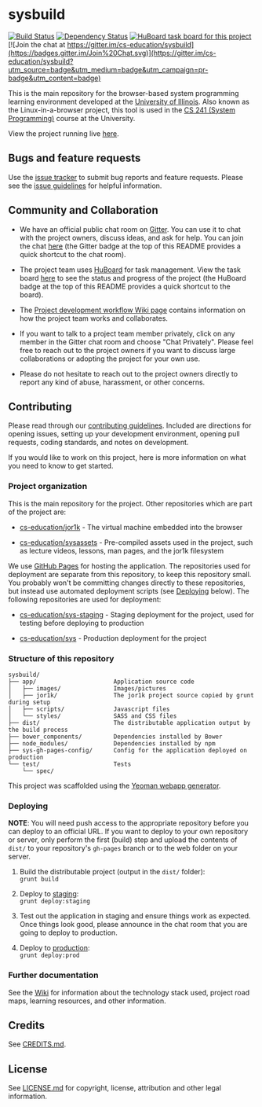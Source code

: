 # sysbuild
[![Build Status](https://travis-ci.org/cs-education/sysbuild.svg?branch=master)](https://travis-ci.org/cs-education/sysbuild)
[![Dependency Status](https://gemnasium.com/cs-education/sysbuild.svg)](https://gemnasium.com/cs-education/sysbuild)
[![HuBoard task board for this project](https://img.shields.io/badge/Hu-Board-7965cc.svg)](https://huboard.com/cs-education/sysbuild)
[![Join the chat at https://gitter.im/cs-education/sysbuild](https://badges.gitter.im/Join%20Chat.svg)](https://gitter.im/cs-education/sysbuild?utm_source=badge&utm_medium=badge&utm_campaign=pr-badge&utm_content=badge)

This is the main repository for the browser-based system programming learning environment developed at the [University of Illinois](http://illinois.edu/).
Also known as the Linux-in-a-browser project, this tool is used in the [CS 241 (System Programming)](https://courses.engr.illinois.edu/cs241/) course
at the University.

View the project running live [here](http://cs-education.github.io/sys/).

## Bugs and feature requests
Use the [issue tracker](https://github.com/cs-education/sysbuild/issues) to submit bug reports and feature requests.
Please see the [issue guidelines](CONTRIBUTING.md#using-the-issue-tracker) for helpful information.

## Community and Collaboration
* We have an official public chat room on [Gitter](https://gitter.im/). You can use it to chat with the project owners,
  discuss ideas, and ask for help. You can join the chat [here](https://gitter.im/cs-education/sysbuild) (the Gitter
  badge at the top of this README provides a quick shortcut to the chat room).

* The project team uses [HuBoard](https://huboard.com/) for task management. View the task board
  [here](https://huboard.com/cs-education/sysbuild) to see the status and progress of the project (the HuBoard badge at
  the top of this README provides a quick shortcut to the board).

* The [Project development workflow Wiki page](https://github.com/cs-education/sysbuild/wiki/Project-development-workflow)
  contains information on how the project team works and collaborates.

* If you want to talk to a project team member privately, click on any member in the Gitter chat room and choose
  "Chat Privately". Please feel free to reach out to the project owners if you want to discuss large collaborations
  or adopting the project for your own use.

* Please do not hesitate to reach out to the project owners directly to report any kind of abuse, harassment,
  or other concerns.

## Contributing
Please read through our [contributing guidelines](CONTRIBUTING.md). Included are directions for opening issues, setting
up your development environment, opening pull requests, coding standards, and notes on development.

If you would like to work on this project, here is more information on what you need to know to get started.

### Project organization
This is the main repository for the project. Other repositories which are part of the project are:

* [cs-education/jor1k](https://github.com/cs-education/jor1k) - The virtual machine embedded into the browser

* [cs-education/sysassets](https://github.com/cs-education/sysassets) - Pre-compiled assets used in the project, such
  as lecture videos, lessons, man pages, and the jor1k filesystem

We use [GitHub Pages](https://help.github.com/articles/what-are-github-pages) for hosting the application. The
repositories used for deployment are separate from this repository, to keep this repository small. You probably won't
be committing changes directly to these repositories, but instead use automated deployment scripts (see
[Deploying](#deploying) below). The following repositories are used for deployment:  

* [cs-education/sys-staging](https://github.com/cs-education/sys-staging) - Staging deployment for the project, used
  for testing before deploying to production

* [cs-education/sys](https://github.com/cs-education/sys) - Production deployment for the project

### Structure of this repository
```
sysbuild/
├── app/                      Application source code
│   ├── images/               Images/pictures
│   ├── jor1k/                The jor1k project source copied by grunt during setup
│   ├── scripts/              Javascript files
│   └── styles/               SASS and CSS files
├── dist/                     The distributable application output by the build process
├── bower_components/         Dependencies installed by Bower
├── node_modules/             Dependencies installed by npm
├── sys-gh-pages-config/      Config for the application deployed on production
└── test/                     Tests
    └── spec/
```

This project was scaffolded using the [Yeoman webapp generator](https://github.com/yeoman/generator-webapp).

### Deploying
**NOTE**: You will need push access to the appropriate repository before you can deploy to an official URL. If you want
to deploy to your own repository or server, only perform the first (build) step and upload the contents of `dist/`
to your repository's `gh-pages` branch or to the web folder on your server.

1.  Build the distributable project (output in the `dist/` folder):  
    `grunt build`

2.  Deploy to [staging](http://cs-education.github.io/sys-staging/):  
    `grunt deploy:staging`

3.  Test out the application in staging and ensure things work as expected. Once things look good, please announce in
    the chat room that you are going to deploy to production.

4.  Deploy to [production](http://cs-education.github.io/sys/):  
    `grunt deploy:prod`

### Further documentation
See the [Wiki](https://github.com/cs-education/sysbuild/wiki) for information about the technology stack used,
project road maps, learning resources, and other information.

## Credits
See [CREDITS.md](CREDITS.md).

## License
See [LICENSE.md](LICENSE.md) for copyright, license, attribution and other legal information.
